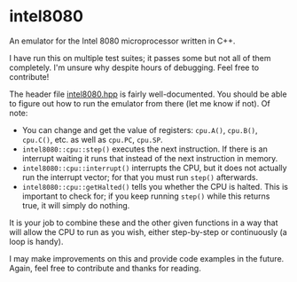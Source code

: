 intel8080
=========

An emulator for the Intel 8080 microprocessor written in C++.

I have run this on multiple test suites; it passes some but not all of them completely. I'm unsure why despite hours of debugging. Feel free to contribute!

The header file [intel8080.hpp](src/intel8080.hpp) is fairly well-documented. You should be able to figure out how to run the emulator from there (let me know if not). Of note:
- You can change and get the value of registers: `cpu.A()`, `cpu.B()`, `cpu.C()`, etc. as well as `cpu.PC`, `cpu.SP`.
- `intel8080::cpu::step()` executes the next instruction. If there is an interrupt waiting it runs that instead of the next instruction in memory.
- `intel8080::cpu::interrupt()` interrupts the CPU, but it does not actually run the interrupt vector; for that you must run `step()` afterwards.
- `intel8080::cpu::getHalted()` tells you whether the CPU is halted. This is important to check for; if you keep running `step()` while this returns true, it will simply do nothing.

It is your job to combine these and the other given functions in a way that will allow the CPU to run as you wish, either step-by-step or continuously (a loop is handy).

I may make improvements on this and provide code examples in the future. Again, feel free to contribute and thanks for reading.